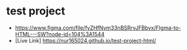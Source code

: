# test project

- https://www.figma.com/file/fyZHfNvm33nBSRrvJFBbvx/FIgma-to-HTML---SW?node-id=104%3A1544
- [Live Link] https://nur165024.github.io/test-project-html/
